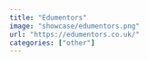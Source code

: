 ```yaml
---
title: "Edumentors"
image: "showcase/edumentors.png"
url: "https://edumentors.co.uk/"
categories: ["other"]
---
```

